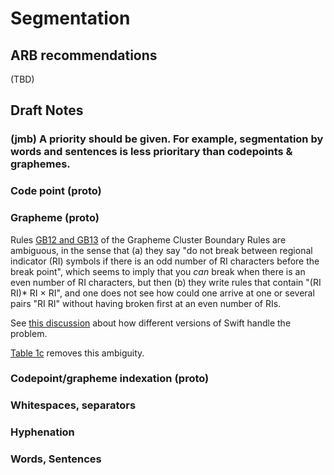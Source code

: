 # Segmentation

## ARB recommendations

(TBD)

## Draft Notes

### (jmb) A priority should be given. For example, segmentation by words and sentences is less prioritary than codepoints & graphemes.

### Code point (proto)

### Grapheme (proto)

Rules [GB12 and GB13](https://www.unicode.org/reports/tr29/#GB12) of the Grapheme Cluster Boundary Rules are ambiguous, in the sense that 
(a) they say "do not break between regional indicator (RI) symbols if there is an odd number of RI characters before the break point", which
seems to imply that you _can_ break when there is an even number of RI characters, but then (b) they write rules that contain "(RI RI)* RI × RI", and
one does not see how could one arrive at one or several pairs "RI RI" without having broken first at an even number of RIs.

See [this discussion](https://stackoverflow.com/questions/26862282/swift-countelements-return-incorrect-value-when-count-flag-emoji) about how different
versions of Swift handle the problem.

[Table 1c](https://www.unicode.org/reports/tr29/#Regex_Definitions) removes this ambiguity.

### Codepoint/grapheme indexation  (proto)

### Whitespaces, separators

### Hyphenation

### Words, Sentences
